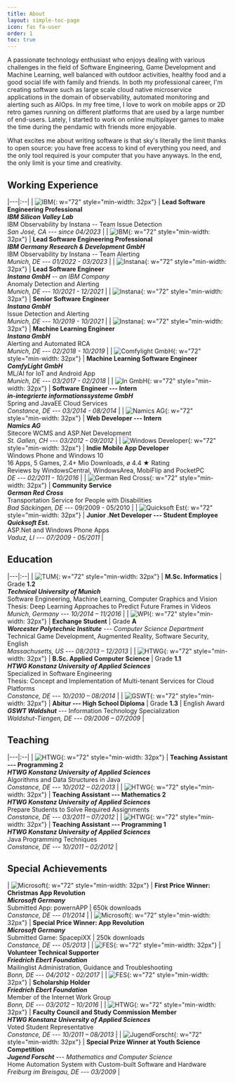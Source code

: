 ```yaml
---
title: About
layout: simple-toc-page
icon: fas fa-user
order: 1
toc: true
---
```


A passionate technology enthusiast who enjoys dealing with various challenges in the field of Software Engineering,
Game Development and Machine Learning, well balanced with outdoor activities, healthy food and a good social life
with family and friends. In both my professional career, I'm creating software such as large scale cloud native
microservice applications in the domain of observability, automated monitoring and alerting such as AIOps.
In my free time, I love to work on mobile apps or 2D retro games running on different platforms that are used
by a large number of end-users. Lately, I started to work on online multiplayer games to make the time during the pendamic
with friends more enjoyable.

What excites me about writing software is that sky's literally the limit thanks to open source: you have free access
to kind of everything you need, and the only tool required is your computer that you have anyways.
In the end, the only limit is your time and creativity.

## Working Experience

|---|:--|
| ![IBM](/assets/img/logos/ibm-color.png){: w="72" style="min-width: 32px"} | **Lead Software Engineering Professional** <br/> _**IBM Silicon Valley Lab**_ <br/> IBM Observability by Instana -- Team Issue Detection <br/> *San José, CA --- since 04/2023* |
| ![IBM](/assets/img/logos/ibm.png){: w="72" style="min-width: 32px"} | **Lead Software Engineering Professional** <br/> _**IBM Germany Research & Development GmbH**_ <br/> IBM Observability by Instana -- Team Alerting <br/> *Munich, DE --- 01/2022 - 03/2023* |
| ![Instana](/assets/img/logos/instana-ibm.png){: w="72" style="min-width: 32px"} | **Lead Software Engineer** <br/> _**Instana GmbH** -- an IBM Company_ <br/> Anomaly Detection and Alerting <br/> *Munich, DE --- 10/2021 - 12/2021* |
| ![Instana](/assets/img/logos/instana.png){: w="72" style="min-width: 32px"} | **Senior Software Engineer** <br/> _**Instana GmbH**_ <br/> Issue Detection and Alerting <br/> *Munich, DE --- 10/2019 - 10/2021* |
| ![Instana](/assets/img/logos/instana-stan.png){: w="72" style="min-width: 32px"} | **Machine Learning Engineer** <br/> _**Instana GmbH**_ <br/> Alerting and Automated RCA <br/> *Munich, DE --- 02/2018 - 10/2019* |
| ![Comfylight GmbH](/assets/img/logos/comfylight.jpeg){: w="72" style="min-width: 32px"} | **Machine Learning Software Engineer** <br/> _**ComfyLight GmbH**_ <br/> ML/AI for IoT and Android App <br/> *Munich, DE --- 03/2017 - 02/2018* |
| ![In GmbH](/assets/img/logos/ingmbh.png){: w="72" style="min-width: 32px"} | **Software Engineer --- Intern** <br/> _**in-integrierte informationssysteme GmbH**_ <br/> Spring and JavaEE Cloud Services <br/> *Constance, DE --- 03/2014 - 08/2014* |
| ![Namics AG](/assets/img/logos/namics.jpeg){: w="72" style="min-width: 32px"} | **Web Developer --- Intern** <br/> _**Namics AG**_ <br/> Sitecore WCMS and ASP.Net Development <br/> *St. Gallen, CH --- 03/2012 - 09/2012* |
| ![Windows Developer](/assets/img/logos/windows-dev.png){: w="72" style="min-width: 32px"} | **Indie Mobile App Developer** <br/> Windows Phone and Windows 10 <br/> 16 Apps, 5 Games, 2.4+ Mio Downloads, ø 4.4 ★ Rating <br/> Reviews by WindowsCentral, WindowsArea, MobiFlip and PocketPC <br/> *DE --- 02/2011 - 10/2016* |
| ![German Red Cross](/assets/img/logos/grc.png){: w="72" style="min-width: 32px"} | **Community Service** <br/> _**German Red Cross**_ <br> Transportation Service for People with Disabilities <br/> *Bad Säckingen, DE* --- 09/2009 - 05/2010 |
| ![Quicksoft Est](/assets/img/logos/quicksoft.png){: w="72" style="min-width: 32px"} | **Junior .Net Developer --- Student Employee** <br/> _**Quicksoft Est.**_ <br/> ASP.Net and Windows Phone Apps <br/> *Vaduz, LI --- 07/2009 - 05/2011* |


## Education

|---|:--|
| ![TUM](/assets/img/logos/tum.png){: w="72" style="min-width: 32px"} | **M.Sc. Informatics** \| Grade **1.2** <br/> **_Technical University of Munich_** <br/> Software Engineering, Machine Learning, Computer Graphics and Vision <br/> Thesis: Deep Learning Approaches to Predict Future Frames in Videos <br/> *Munich, Germany --- 10/2014 – 11/2016* |
| ![WPI](/assets/img/logos/wpi.png){: w="72" style="min-width: 32px"} | **Exchange Student** \| Grade **A** <br/> _**Worcester Polytechnic Institute** --- Computer Science Department_ <br/> Technical Game Development, Augmented Reality, Software Security, English <br/> *Massachusetts, US --- 08/2013 – 12/2013* |
| ![HTWG](/assets/img/logos/htwg.png){: w="72" style="min-width: 32px"} | **B.Sc. Applied Computer Science** \| Grade **1.1** <br/> _**HTWG Konstanz University of Applied Sciences**_ <br/> Specialized in Software Engineering <br> Thesis: Concept and Implementation of Multi-tenant Services for Cloud Platforms <br/> *Constance, DE --- 10/2010 – 08/2014* |
| ![GSWT](/assets/img/logos/gswt.jpeg){: w="72" style="min-width: 32px"} | **Abitur --- High School Diploma** \| Grade **1.3** \| English Award <br/> _**GSWT Waldshut**_ --- Information Technology Specialization <br/> *Waldshut-Tiengen, DE --- 09/2006 – 07/2009* |


## Teaching

|---|:--|
| ![HTWG](/assets/img/logos/htwg.png){: w="72" style="min-width: 32px"} | **Teaching Assistant --- Programming 2** <br/> _**HTWG Konstanz University of Applied Sciences**_ <br/> Algorithms and Data Structures in Java <br/> *Constance, DE --- 10/2012 – 02/2013* |
| ![HTWG](/assets/img/logos/htwg.png){: w="72" style="min-width: 32px"} | **Teaching Assistant --- Mathematics 2** <br/> _**HTWG Konstanz University of Applied Sciences**_ <br/> Prepare Students to Solve Required Assignments <br/> *Constance, DE --- 03/2011 – 07/2012* |
| ![HTWG](/assets/img/logos/htwg.png){: w="72" style="min-width: 32px"} | **Teaching Assistant --- Programming 1** <br/> _**HTWG Konstanz University of Applied Sciences**_ <br/> Java Programming Techniques <br/> *Constance, DE --- 10/2011 – 02/2012* |


## Special Achievements

| ![Microsoft](/assets/img/logos/ms.png){: w="72" style="min-width: 32px"} | **First Price Winner: Christmas App Revolution** <br/> _**Microsoft Germany**_ <br/> Submitted App: powernAPP \| 650k downloads <br/> *Constance, DE --- 01/2014* |
| ![Microsoft](/assets/img/logos/ms.png){: w="72" style="min-width: 32px"} | **Special Price Winner: App Revolution** <br/> _**Microsoft Germany**_ <br/> Submitted Game: SpacepiXX \| 250k downloads <br/> *Constance, DE --- 05/2013* |
| ![FES](/assets/img/logos/fes.jpeg){: w="72" style="min-width: 32px"} | **Volunteer Technical Supporter** <br/> _**Friedrich Ebert Foundation**_ <br/> Mailinglist Administration, Guidance and Troubleshooting <br/> *Bonn, DE --- 04/2012 - 02/2017* |
| ![FES](/assets/img/logos/fes.jpeg){: w="72" style="min-width: 32px"} | **Scholarship Holder** <br/> _**Friedrich Ebert Foundation**_ <br/> Member of the Internet Work Group <br/> *Bonn, DE --- 03/2012 – 10/2016* |
| ![HTWG](/assets/img/logos/htwg.png){: w="72" style="min-width: 32px"} | **Faculty Council and Study Commission Member** <br/> _**HTWG Konstanz University of Applied Sciences**_ <br/> Voted Student Representative <br/> *Constance, DE --- 10/2011 – 08/2013* |
| ![JugendForscht](/assets/img/logos/jufo.jpeg){: w="72" style="min-width: 32px"} | **Special Prize Winner at Youth Science Competition** <br/> _**Jugend Forscht** --- Mathematics and Computer Science_ <br/> Home Automation System with Custom-built Software and Hardware <br/> *Freiburg im Breisgau, DE --- 03/2009* |
